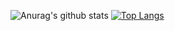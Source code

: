 
![Anurag's github stats](https://github-readme-stats.vercel.app/api?username=mehmetutkuk&show_icons=true&theme=tokyonight)
[![Top Langs](https://github-readme-stats.vercel.app/api/top-langs/?username=mehmetutkuk)](https://github.com/anuraghazra/github-readme-stats)

<!--
**mehmetutkuk/mehmetutkuk** is a ✨ _special_ ✨ repository because its `README.md` (this file) appears on your GitHub profile.

Here are some ideas to get you started:

- 🔭 I’m currently working on ...
- 🌱 I’m currently learning ...
- 👯 I’m looking to collaborate on ...
- 🤔 I’m looking for help with ...
- 💬 Ask me about ...
- 📫 How to reach me: ...
- 😄 Pronouns: ...
- ⚡ Fun fact: ...
-->
